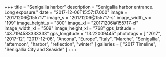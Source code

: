 +++
title = "Senigallia harbor"
description = "Senigallia harbor entrance. Long exposure."
date = "2017-12-06T15:57:17.000"
image = "20171206@155717"
image_s = "20171206@155717-s"
image_width_s = "199"
image_height_s = "300"
image_xl = "20171206@155717-xl"
image_width_xl = "509"
image_height_xl = "768"
gps_latitude = "43.7194583333333"
gps_longitude = "13.22009445"
phototags = [ "2017", "2017-12", "2017-12-06", "Ancona", "Europe", "Italy", "Marche", "Senigallia", "afternoon", "harbor", "reflection", "winter" ]
galleries = [ "2017 Timeline", "Senigallia City and Seaside" ]
+++
